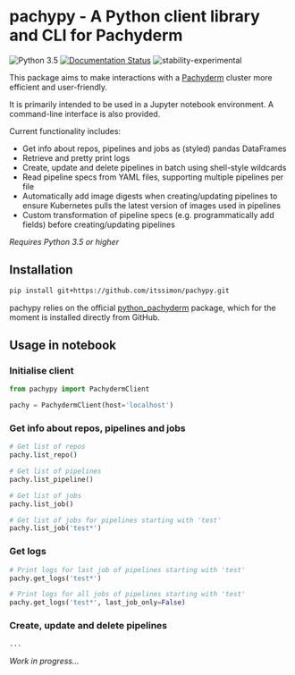 # pachypy - A Python client library and CLI for Pachyderm

![Python 3.5](https://img.shields.io/badge/python-3.5+-blue.svg)
[![Documentation Status](https://readthedocs.org/projects/pachypy/badge/?version=latest)](https://pachypy.readthedocs.io/en/latest/?badge=latest)
![stability-experimental](https://img.shields.io/badge/stability-experimental-orange.svg)

This package aims to make interactions with a [Pachyderm](https://www.pachyderm.io) cluster more efficient and user-friendly.

It is primarily intended to be used in a Jupyter notebook environment. A command-line interface is also provided.

Current functionality includes:

- Get info about repos, pipelines and jobs as (styled) pandas DataFrames
- Retrieve and pretty print logs
- Create, update and delete pipelines in batch using shell-style wildcards
- Read pipeline specs from YAML files, supporting multiple pipelines per file
- Automatically add image digests when creating/updating pipelines to ensure Kubernetes pulls the latest version of images used in pipelines
- Custom transformation of pipeline specs (e.g. programmatically add fields) before creating/updating pipelines

*Requires Python 3.5 or higher*

## Installation

```bash
pip install git+https://github.com/itssimon/pachypy.git
```

pachypy relies on the official [python_pachyderm](https://github.com/pachyderm/python-pachyderm) package, which for the moment is installed directly from GitHub.

## Usage in notebook

### Initialise client

```python
from pachypy import PachydermClient

pachy = PachydermClient(host='localhost')
```

### Get info about repos, pipelines and jobs

```python
# Get list of repos
pachy.list_repo()

# Get list of pipelines
pachy.list_pipeline()

# Get list of jobs
pachy.list_job()

# Get list of jobs for pipelines starting with 'test'
pachy.list_job('test*')
```

### Get logs

```python
# Print logs for last job of pipelines starting with 'test'
pachy.get_logs('test*')

# Print logs for all jobs of pipelines starting with 'test'
pachy.get_logs('test*', last_job_only=False)
```

### Create, update and delete pipelines

```python
...
```

*Work in progress...*
